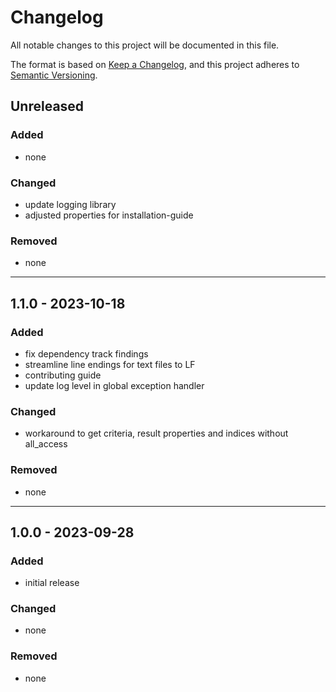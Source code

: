 # Changelog
All notable changes to this project will be documented in this file.

The format is based on [Keep a Changelog](https://keepachangelog.com/en/1.0.0/),
and this project adheres to [Semantic Versioning](https://semver.org/spec/v2.0.0.html).

## Unreleased

### Added
- none

### Changed
- update logging library
- adjusted properties for installation-guide

### Removed
- none

---

## 1.1.0 - 2023-10-18

### Added
- fix dependency track findings
- streamline line endings for text files to LF
- contributing guide
- update log level in global exception handler

### Changed
- workaround to get criteria, result properties and indices without all_access


### Removed
- none

---

## 1.0.0 - 2023-09-28

### Added

- initial release

### Changed

- none

### Removed

- none
